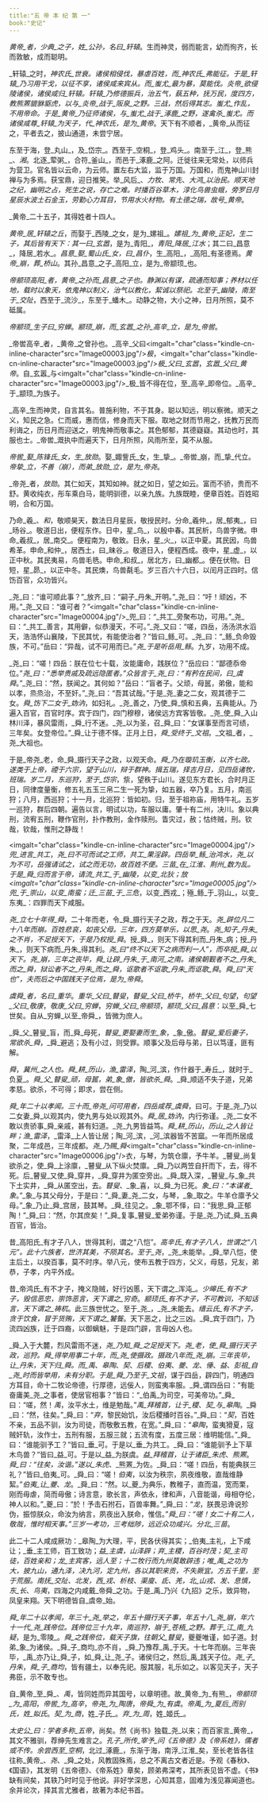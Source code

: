 ```yaml
---
title:"五 帝 本 纪 第 一"
book:"史记"
---
```

_黄帝_者，_少典_之子，姓_公孙_，名曰_轩辕_。生而神灵，弱而能言，幼而徇齐，长而敦敏，成而聪明。

_轩辕_之时，_神农氏_世衰。诸侯相侵伐，暴虐百姓，而_神农氏_弗能征。于是_轩辕_乃习用干戈，以征不享，诸侯咸来宾从。而_蚩尤_最为暴，莫能伐。_炎帝_欲侵陵诸侯，诸侯咸归_轩辕_。_轩辕_乃修德振兵，治五气，蓺五种，抚万民，度四方，教熊罴貔貅䝙虎，以与_炎帝_战于_阪泉_之野。三战，然后得其志。_蚩尤_作乱，不用帝命。于是_黄帝_乃征师诸侯，与_蚩尤_战于_涿鹿_之野，遂禽杀_蚩尤_。而诸侯咸尊_轩辕_为天子，代_神农氏_，是为_黄帝_。天下有不顺者，_黄帝_从而征之，平者去之，披山通道，未尝宁居。

东至于海，登_丸山_，及_岱宗_。西至于_空桐_，登_鸡头_。南至于_江_，登_熊_、_湘_。北逐_荤粥_，合符_釜山_，而邑于_涿鹿_之阿。迁徙往来无常处，以师兵为营卫。官名皆以云命，为云师。置左右大监，监于万国。万国和，而鬼神山川封禅与为多焉。获宝鼎，迎日推䇲。举_风后_、_力牧_、_常先_、_大鸿_以治民。顺天地之纪，幽明之占，死生之说，存亡之难。时播百谷草木，淳化鸟兽虫蛾，旁罗日月星辰水波土石金玉，劳勤心力耳目，节用水火材物。有土德之瑞，故号_黄帝_。

_黄帝_二十五子，其得姓者十四人。

_黄帝_居_轩辕之丘_，而娶于_西陵_之女，是为_嫘祖_。_嫘祖_为_黄帝_正妃，生二子，其后皆有天下：其一曰_玄嚣_，是为_青阳_，_青阳_降居_江水_；其二曰_昌意_，降居_若水_。_昌意_娶_蜀山氏_女，曰_昌仆_，生_高阳_，_高阳_有圣德焉。_黄帝_崩，葬_桥山_。其孙_昌意_之子_高阳_立，是为_帝颛顼_也。

_帝颛顼高阳_者，_黄帝_之孙而_昌意_之子也。静渊以有谋，疏通而知事；养材以任地，载时以象天，依鬼神以制义，治气以教化，絜诚以祭祀。北至于_幽陵_，南至于_交阯_，西至于_流沙_，东至于_蟠木_。动静之物，大小之神，日月所照，莫不砥属。

_帝颛顼_生子曰_穷蝉_。_颛顼_崩，而_玄嚣_之孙_高辛_立，是为_帝喾_。

_帝喾高辛_者，_黄帝_之曾孙也。_高辛_父曰<imgalt="char"class="kindle-cn-inline-character"src="Image00003.jpg"/>_极_，<imgalt="char"class="kindle-cn-inline-character"src="Image00003.jpg"/>_极_父曰_玄嚣_，_玄嚣_父曰_黄帝_。自_玄嚣_与<imgalt="char"class="kindle-cn-inline-character"src="Image00003.jpg"/>_极_皆不得在位，至_高辛_即帝位。_高辛_于_颛顼_为族子。

_高辛_生而神灵，自言其名。普施利物，不于其身。聪以知远，明以察微。顺天之义，知民之急。仁而威，惠而信，修身而天下服。取地之财而节用之，抚教万民而利诲之，历日月而迎送之，明鬼神而敬事之。其色郁郁，其德嶷嶷。其动也时，其服也士。_帝喾_溉执中而遍天下，日月所照，风雨所至，莫不从服。

_帝喾_娶_陈锋氏_女，生_放勋_。娶_娵訾氏_女，生_挚_。_帝喾_崩，而_挚_代立。_帝挚_立，不善（崩），而弟_放勋_立，是为_帝尧_。

_帝尧_者，_放勋_。其仁如天，其知如神。就之如日，望之如云。富而不骄，贵而不舒。黄收纯衣，彤车乘白马，能明驯德，以亲九族。九族既睦，便章百姓。百姓昭明，合和万国。

乃命_羲_、_和_，敬顺昊天，数法日月星辰，敬授民时。分命_羲仲_，居_郁夷_，曰_旸谷_。敬道日出，便程东作。日中，星_鸟_，以殷中春。其民析，鸟兽字微。申命_羲叔_，居_南交_。便程南为，敬致。日永，星_火_，以正中夏。其民因，鸟兽希革。申命_和仲_，居西土，曰_昧谷_。敬道日入，便程西成。夜中，星_虚_，以正中秋。其民夷易，鸟兽毛毨。申命_和叔_，居北方，曰_幽都_。便在伏物。日短，星_昴_，以正中冬。其民燠，鸟兽氄毛。岁三百六十六日，以闰月正四时。信饬百官，众功皆兴。

_尧_曰：“谁可顺此事？”_放齐_曰：“嗣子_丹朱_开明。”_尧_曰：“吁！顽凶，不用。”_尧_又曰：“谁可者？”<imgalt="char"class="kindle-cn-inline-character"src="Image00004.jpg"/>_兜_曰：“_共工_旁聚布功，可用。”_尧_曰：“_共工_善言，其用僻，似恭漫天，不可。”_尧_又曰：“嗟，四岳，汤汤洪水滔天，浩浩怀山襄陵，下民其忧，有能使治者？”皆曰_鲧_可。_尧_曰：“_鲧_负命毁族，不可。”岳曰：“异哉，试不可用而已。”_尧_于是听岳用_鲧_。九岁，功用不成。

_尧_曰：“嗟！四岳：朕在位七十载，汝能庸命，践朕位？”岳应曰：“鄙德忝帝位。”_尧_曰：“悉举贵戚及疏远隐匿者。”众皆言于_尧_曰：“有矜在民间，曰_虞舜_。”_尧_曰：“然，朕闻之。其何如？”岳曰：“盲者子。父顽，母嚚，弟傲，能和以孝，烝烝治，不至奸。”_尧_曰：“吾其试哉。”于是_尧_妻之二女，观其德于二女。_舜_饬下二女于_妫汭_，如妇礼。_尧_善之，乃使_舜_慎和五典，五典能从。乃遍入百官，百官时序。宾于四门，四门穆穆，诸侯远方宾客皆敬。_尧_使_舜_入山林川泽，暴风雷雨，_舜_行不迷。_尧_以为圣，召_舜_曰：“女谋事至而言可绩，三年矣。女登帝位。”_舜_让于德不怿。正月上日，_舜_受终于_文祖_。_文祖_者，_尧_大祖也。

于是_帝尧_老，命_舜_摄行天子之政，以观天命。_舜_乃在璇玑玉衡，以齐七政。遂类于上帝，禋于六宗，望于山川，辩于群神。揖五瑞，择吉月日，见四岳诸牧，班瑞。岁二月，东巡狩，至于_岱宗_，祡，望秩于山川。遂见东方君长，合时月正日，同律度量衡，修五礼五玉三帛二生一死为挚，如五器，卒乃复。五月，南巡狩；八月，西巡狩；十一月，北巡狩：皆如初。归，至于祖祢庙，用特牛礼。五岁一巡狩，群后四朝。遍告以言，明试以功，车服以庸。肇十有二州，决川。象以典刑，流宥五刑，鞭作官刑，扑作教刑，金作赎刑。眚灾过，赦；怙终贼，刑。钦哉，钦哉，惟刑之静哉！

<imgalt="char"class="kindle-cn-inline-character"src="Image00004.jpg"/>_兜_进言_共工_，_尧_曰不可而试之工师，_共工_果淫辟。四岳举_鲧_治鸿水，_尧_以为不可，岳强请试之，试之而无功，故百姓不便。_三苗_在_江淮_、_荆州_数为乱。于是_舜_归而言于帝，请流_共工_于_幽陵_，以变_北狄_；放<imgalt="char"class="kindle-cn-inline-character"src="Image00005.jpg"/>_兜_于_崇山_，以变_南蛮_；迁_三苗_于_三危_，以变_西戎_；殛_鲧_于_羽山_，以变_东夷_：四罪而天下咸服。

_尧_立七十年得_舜_，二十年而老，令_舜_摄行天子之政，荐之于天。_尧_辟位凡二十八年而崩。百姓悲哀，如丧父母。三年，四方莫举乐，以思_尧_。_尧_知子_丹朱_之不肖，不足授天下，于是乃权授_舜_。授_舜_，则天下得其利而_丹朱_病；授_丹朱_，则天下病而_丹朱_得其利。_尧_曰“终不以天下之病而利一人”，而卒授_舜_以天下。_尧_崩，三年之丧毕，_舜_让辟_丹朱_于_南河_之南。诸侯朝觐者不之_丹朱_而之_舜_，狱讼者不之_丹朱_而之_舜_，讴歌者不讴歌_丹朱_而讴歌_舜_。_舜_曰“天也”，夫而后之中国践天子位焉，是为_帝舜_。

_虞舜_者，名曰_重华_。_重华_父曰_瞽叟_，_瞽叟_父曰_桥牛_，_桥牛_父曰_句望_，_句望_父曰_敬康_，_敬康_父曰_穷蝉_，_穷蝉_父曰_帝颛顼_，_颛顼_父曰_昌意_：以至_舜_七世矣。自从_穷蝉_以至_帝舜_，皆微为庶人。

_舜_父_瞽叟_盲，而_舜_母死，_瞽叟_更娶妻而生_象_，_象_傲。_瞽叟_爱后妻子，常欲杀_舜_，_舜_避逃；及有小过，则受罪。顺事父及后母与弟，日以笃谨，匪有解。

_舜_，_冀州_之人也。_舜_耕_历山_，渔_雷泽_，陶_河_滨，作什器于_寿丘_，就时于_负夏_。_舜_父_瞽叟_顽，母嚚，弟_象_傲，皆欲杀_舜_。_舜_顺适不失子道，兄弟孝慈。欲杀，不可得；即求，尝在侧。

_舜_年二十以孝闻。三十而_帝尧_问可用者，四岳咸荐_虞舜_，曰可。于是_尧_乃以二女妻_舜_以观其内，使九男与处以观其外。_舜_居_妫汭_，内行弥谨。_尧_二女不敢以贵骄事_舜_亲戚，甚有妇道。_尧_九男皆益笃。_舜_耕_历山_，_历山_之人皆让畔；渔_雷泽_，_雷泽_上人皆让居；陶_河_滨，_河_滨器皆不苦窳。一年而所居成聚，二年成邑，三年成都。_尧_乃赐_舜_<imgalt="char"class="kindle-cn-inline-character"src="Image00006.jpg"/>衣，与琴，为筑仓廪，予牛羊。_瞽叟_尚复欲杀之，使_舜_上涂廪，_瞽叟_从下纵火焚廪。_舜_乃以两笠自扞而下，去，得不死。后_瞽叟_又使_舜_穿井，_舜_穿井为匿空旁出。_舜_既入深，_瞽叟_与_象_共下土实井，_舜_从匿空出，去。_瞽叟_、_象_喜，以_舜_为已死。_象_曰：“本谋者_象_。”_象_与其父母分，于是曰：“_舜_妻_尧_二女，与琴，_象_取之。牛羊仓廪予父母。”_象_乃止_舜_宫居，鼓其琴。_舜_往见之。_象_鄂不怿，曰：“我思_舜_正郁陶！”_舜_曰：“然，尔其庶矣！”_舜_复事_瞽叟_爱弟弥谨。于是_尧_乃试_舜_五典百官，皆治。

昔_高阳氏_有才子八人，世得其利，谓之“八恺”。_高辛氏_有才子八人，世谓之“八元”。此十六族者，世济其美，不陨其名。至于_尧_，_尧_未能举。_舜_举八恺，使主后土，以揆百事，莫不时序。举八元，使布五教于四方，父义，母慈，兄友，弟恭，子孝，内平外成。

昔_帝鸿氏_有不才子，掩义隐贼，好行凶慝，天下谓之_浑沌_。_少暤氏_有不才子，毁信恶忠，崇饰恶言，天下谓之_穷奇_。_颛顼氏_有不才子，不可教训，不知话言，天下谓之_祷杌_。此三族世忧之。至于_尧_，_尧_未能去。_缙云氏_有不才子，贪于饮食，冒于货贿，天下谓之_饕餮_。天下恶之，比之三凶。_舜_宾于四门，乃流四凶族，迁于四裔，以御螭魅，于是四门辟，言毋凶人也。

_舜_入于大麓，烈风雷雨不迷，_尧_乃知_舜_之足授天下。_尧_老，使_舜_摄行天子政，巡狩。_舜_得举用事二十年，而_尧_使摄政。摄政八年而_尧_崩。三年丧毕，让_丹朱_，天下归_舜_。而_禹_、_皋陶_、_契_、_后稷_、_伯夷_、_夔_、_龙_、_倕_、_益_、_彭祖_自_尧_时而皆举用，未有分职。于是_舜_乃至于_文祖_，谋于四岳，辟四门，明通四方耳目，命十二牧论帝德，行厚德，远佞人，则蛮夷率服。_舜_谓四岳曰：“有能奋庸美_尧_之事者，使居官相事？”皆曰：“_伯禹_为司空，可美帝功。”_舜_曰：“嗟，然！_禹_，汝平水土，维是勉哉。”_禹_拜稽首，让于_稷_、_契_与_皋陶_。_舜_曰：“然，往矣。”_舜_曰：“_弃_，黎民始饥，汝后稷播时百谷。”_舜_曰：“_契_，百姓不亲，五品不驯，汝为司徒，而敬敷五教，在宽。”_舜_曰：“_皋陶_，蛮夷猾夏，寇贼奸轨，汝作士，五刑有服，五服三就；五流有度，五度三居：维明能信。”_舜_曰：“谁能驯予工？”皆曰_垂_可。于是以_垂_为共工。_舜_曰：“谁能驯予上下草木鸟兽？”皆曰_益_可。于是以_益_为朕虞。_益_拜稽首，让于诸臣_朱虎_、_熊罴_。_舜_曰：“往矣，汝谐。”遂以_朱虎_、_熊罴_为佐。_舜_曰：“嗟！四岳，有能典朕三礼？”皆曰_伯夷_可。_舜_曰：“嗟！_伯夷_，以汝为秩宗，夙夜维敬，直哉维静絜。”_伯夷_让_夔_、_龙_。_舜_曰：“然。以_夔_为典乐，教稚子，直而温，宽而栗，刚而毋虐，简而毋傲；诗言意，歌长言，声依永，律和声，八音能谐，毋相夺伦，神人以和。”_夔_曰：“於！予击石拊石，百兽率舞。”_舜_曰：“_龙_，朕畏忌谗说殄伪，振惊朕众，命汝为纳言，夙夜出入朕命，惟信。”_舜_曰：“嗟！女二十有二人，敬哉，惟时相天事。”三岁一考功，三考绌陟，远近众功咸兴。分北_三苗_。

此二十二人咸成厥功：_皋陶_为大理，平，民各伏得其实；_伯夷_主礼，上下咸让；_垂_主工师，百工致功；_益_主虞，山泽辟；_弃_主稷，百谷时茂；_契_主司徒，百姓亲和；_龙_主宾客，远人至；十二牧行而九州莫敢辟违；唯_禹_之功为大，披九山，通九泽，决九河，定九州，各以其职来贡，不失厥宜。方五千里，至于荒服。南抚_交阯_、_北发_，西_戎_、_析枝_、_渠廋_、_氐_、_羌_，北_山戎_、_发_、_息慎_，东_长_、_鸟夷_，四海之内咸戴_帝舜_之功。于是_禹_乃兴《九招》之乐，致异物，凤皇来翔。天下明德皆自_虞帝_始。

_舜_年二十以孝闻，年三十_尧_举之，年五十摄行天子事，年五十八_尧_崩，年六十一代_尧_践帝位。践帝位三十九年，南巡狩，崩于_苍梧_之野。葬于_江_南_九疑_，是为_零陵_。_舜_之践帝位，载天子旗，往朝父_瞽叟_，夔夔唯谨，如子道。封弟_象_为诸侯。_舜_子_商均_亦不肖，_舜_乃豫荐_禹_于天。十七年而崩。三年丧毕，_禹_亦乃让_舜_子，如_舜_让_尧_子。诸侯归之，然后_禹_践天子位。_尧_子_丹朱_，_舜_子_商均_，皆有疆土，以奉先祀。服其服，礼乐如之。以客见天子，天子弗臣，示不敢专也。

自_黄帝_至_舜_、_禹_，皆同姓而异其国号，以章明德。故_黄帝_为_有熊_，_帝颛顼_为_高阳_，_帝喾_为_高辛_，_帝尧_为_陶唐_，_帝舜_为_有虞_。_帝禹_为_夏后_而别氏，姓_姒氏_。_契_为_商_，姓_子氏_。_弃_为_周_，姓_姬氏_。

_太史公_曰：学者多称_五帝_，尚矣。然《尚书》独载_尧_以来；而百家言_黄帝_，其文不雅驯，荐绅先生难言之。_孔子_所传_宰予_问《五帝德》及《帝系姓》，儒者或不传。余尝西至_空桐_，北过_涿鹿_，东渐于海，南浮_江淮_矣，至长老皆各往往称_黄帝_、_尧_、_舜_之处，风教固殊焉，总之不离古文者近是。予观《春秋》、《国语》，其发明《五帝德》、《帝系姓》章矣，顾弟弗深考，其所表见皆不虚。《书》缺有间矣，其轶乃时时见于他说。非好学深思，心知其意，固难为浅见寡闻道也。余并论次，择其言尤雅者，故著为本纪书首。
